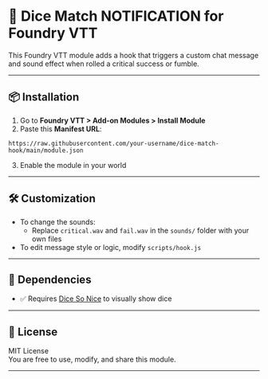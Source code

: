 
# 🎲 Dice Match NOTIFICATION for Foundry VTT

This Foundry VTT module adds a hook that triggers a custom chat message and sound effect when rolled a critical success or fumble.

---

## 📦 Installation

1. Go to **Foundry VTT > Add-on Modules > Install Module**
2. Paste this **Manifest URL**:

```
https://raw.githubusercontent.com/your-username/dice-match-hook/main/module.json
```

3. Enable the module in your world

---

## 🛠 Customization

- To change the sounds:
  - Replace `critical.wav` and `fail.wav` in the `sounds/` folder with your own files
- To edit message style or logic, modify `scripts/hook.js`

---

## 🧱 Dependencies

- ✅ Requires [Dice So Nice](https://foundryvtt.com/packages/dice-so-nice) to visually show dice

---

## 📜 License

MIT License  
You are free to use, modify, and share this module.

---